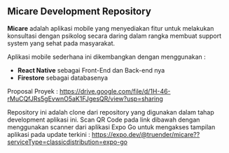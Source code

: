 ## Micare Development Repository


<b color="green">Micare</b> adalah aplikasi mobile yang menyediakan fitur untuk melakukan konsultasi dengan psikolog secara daring dalam rangka membuat support system yang sehat pada masyarakat.

Aplikasi mobile sederhana ini dikembangkan dengan menggunakan :
- <b>React Native</b> sebagai Front-End dan Back-end nya
- <b>Firestore</b> sebagai databasenya

Proposal Proyek :
https://drive.google.com/file/d/1H-46-rMuCQfJRs5gEvwnO5aK1FJgesQR/view?usp=sharing

Repository ini adalah clone dari repository yang digunakan dalam tahap development aplikasi ini.
Scan QR Code pada link dibawah dengan menggunakan scanner dari aplikasi Expo Go untuk mengakses tampilan aplikasi pada update terkini :
https://expo.dev/@truender/micare??serviceType=classicdistribution=expo-go 
